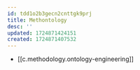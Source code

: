 ```yaml
---
id: tdd1o2b3gecn2cnttgk9prj
title: Methontology
desc: ''
updated: 1724871424151
created: 1724871407532
---
```


- [[c.methodology.ontology-engineering]]